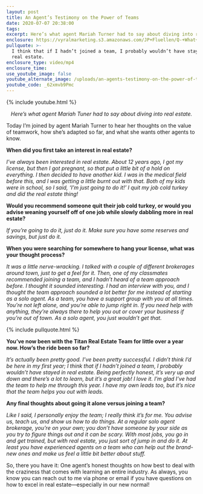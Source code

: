 ```yaml
---
layout: post
title: An Agent’s Testimony on the Power of Teams
date: 2020-07-07 20:38:00
tags:
excerpt: Here’s what agent Mariah Turner had to say about diving into real estate.
enclosure: https://vyralmarketing.s3.amazonaws.com/JP+Fluellen/Q-+What+Are+the+Benefits+of+Joining+a+Team.mp4
pullquote: >-
  I think that if I hadn’t joined a team, I probably wouldn’t have stayed in
  real estate.
enclosure_type: video/mp4
enclosure_time:
use_youtube_image: false
youtube_alternate_image: /uploads/an-agents-testimony-on-the-power-of-teams-yt.jpg
youtube_code: _62xmvb9Pmc
---
```


{% include youtube.html %}

<p style="text-align:center;"><em>Here’s what agent Mariah Tuner had to say about diving into real estate.</em></p>

Today I’m joined by agent Mariah Turner to hear her thoughts on the value of teamwork, how she’s adapted so far, and what she wants other agents to know.&nbsp;

**When did you first take an interest in real estate?&nbsp;**

*I’ve always been interested in real estate. About 12 years ago, I got my license, but then I got pregnant, so that put a little bit of a hold on everything. I then decided to have another kid. I was in the medical field before this, and I was getting a little burnt out with that. Both of my kids were in school, so I said, ‘I’m just going to do it\!’ I quit my job cold turkey and did the real estate thing\!*

**Would you recommend someone quit their job cold turkey, or would you advise weaning yourself off of one job while slowly dabbling more in real estate?&nbsp;**

*If you’re going to do it, just do it. Make sure you have some reserves and savings, but just do it.&nbsp;*

**When you were searching for somewhere to hang your license, what was your thought process?&nbsp;**

*It was a little nerve-wracking. I talked with a couple of different brokerages around town, just to get a feel for it. Then, one of my classmates recommended joining a team, and I hadn’t heard of a team approach before. I thought it sounded interesting. I had an interview with you, and I thought the team approach sounded a lot better for me instead of starting as a solo agent. As a team, you have a support group with you at all times. You’re not left alone, and you’re able to jump right in. If you need help with anything, they’re always there to help you out or cover your business if you’re out of town. As a solo agent, you just wouldn’t get that.&nbsp;*

{% include pullquote.html %}

**You’ve now been with the Titan Real Estate Team for little over a year now. How’s the ride been so far?**

*It’s actually been pretty good. I’ve been pretty successful. I didn’t think I’d be here in my first year; I think that if I hadn’t joined a team, I probably wouldn’t have stayed in real estate. Being perfectly honest, it’s very up and down and there’s a lot to learn, but it’s a great job\! I love it. I’m glad I’ve had the team to help me through this year. I have my own leads too, but it’s nice that the team helps you out with leads.&nbsp;*

**Any final thoughts about going it alone versus joining a team?&nbsp;**

*Like I said, I personally enjoy the team; I really think it’s for me. You advise us, teach us, and show us how to do things. At a regular solo agent brokerage, you’re on your own; you don’t have someone by your side as you try to figure things out and it can be scary. With most jobs, you go in and get trained, but with real estate, you just sort of jump in and do it. At least you have experienced agents on a team who can help out the brand-new ones and make us feel a little bit better about stuff.&nbsp;*

So, there you have it: One agent’s honest thoughts on how best to deal with the craziness that comes with learning an entire industry. As always, you know you can reach out to me via phone or email if you have questions on how to excel in real estate—especially in our new normal\!

&nbsp;